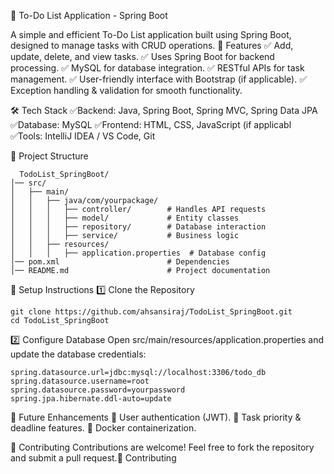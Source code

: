 📌 To-Do List Application - Spring Boot

A simple and efficient To-Do List application built using Spring Boot, designed to manage tasks with CRUD operations.
🚀 Features
✅ Add, update, delete, and view tasks.
✅ Uses Spring Boot for backend processing.
✅ MySQL for  database integration.
✅ RESTful APIs for task management.
✅ User-friendly interface with Bootstrap (if applicable).
✅ Exception handling & validation for smooth functionality.

🛠 Tech Stack
✅Backend: Java, Spring Boot, Spring MVC, Spring Data JPA
✅Database: MySQL 
✅Frontend: HTML, CSS, JavaScript (if applicabl
✅Tools: IntelliJ IDEA / VS Code, Git

📂 Project Structure
```
  TodoList_SpringBoot/
│── src/
│   ├── main/
│   │   ├── java/com/yourpackage/
│   │   │   ├── controller/        # Handles API requests  
│   │   │   ├── model/             # Entity classes  
│   │   │   ├── repository/        # Database interaction  
│   │   │   ├── service/           # Business logic  
│   │   ├── resources/
│   │   │   ├── application.properties  # Database config  
│── pom.xml                        # Dependencies  
│── README.md                      # Project documentation  
```
🔧 Setup Instructions
1️⃣ Clone the Repository
```
git clone https://github.com/ahsansiraj/TodoList_SpringBoot.git
cd TodoList_SpringBoot
```
2️⃣ Configure Database
Open src/main/resources/application.properties and update the database credentials:
```
spring.datasource.url=jdbc:mysql://localhost:3306/todo_db
spring.datasource.username=root
spring.datasource.password=yourpassword
spring.jpa.hibernate.ddl-auto=update
```

🎯 Future Enhancements
🚀 User authentication (JWT).
🚀 Task priority & deadline features.
🚀 Docker containerization.

🤝 Contributing
Contributions are welcome! Feel free to fork the repository and submit a pull request.🤝 Contributing
